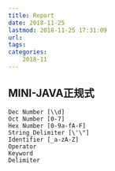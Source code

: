 ```yaml
---
title: Report
date: 2018-11-25
lastmod: 2018-11-25 17:31:09
url:
tags:
categories:
    2018-11
---
```


## MINI-JAVA正规式
```
Dec Number [\\d]
Oct Number [0-7]
Hex Number [0-9a-fA-F]
String_Delimiter [\'\"]
Identifier [_a-zA-Z]
Operator 
Keyword
Delimiter
```
